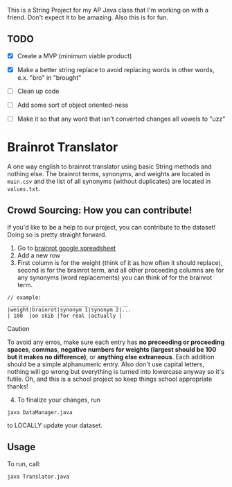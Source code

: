 This is a String Project for my AP Java class that I'm working on with a friend. Don't expect it to be amazing. Also this is for fun.

## TODO
- [X] Create a MVP (minimum viable product)
- [X] Make a better string replace to avoid replacing words in other words, e.x. "bro" in "brought"
- [ ] Clean up code
- [ ] Add some sort of object oriented-ness
- [ ] Make it so that any word that isn't converted changes all vowels to "uzz"


# Brainrot Translator

A one way english to brainrot translator using basic String methods and nothing else. The brainrot terms, synonyms, and weights are located in ```main.csv``` and the list of all synonyms (without duplicates) are located in ```values.txt```.

## Crowd Sourcing: How you can contribute!

If you'd like to be a help to our project, you can contribute to the dataset! Doing so is pretty straight forward.
1. Go to [brainrot google spreadsheet](https://docs.google.com/spreadsheets/d/1wXt3BZlrV8dCR_GeXwsCgYEyPFZaEsNBSJPdGWTs8Rg/edit?gid=453750728#gid=453750728)
2. Add a new row
3. First column is for the weight (think of it as how often it should replace), second is for the brainrot term, and all other proceeding columns are for any synonyms (word replacements) you can think of for the brainrot term.

```
// example: 
 ______ ________ _________ _________ __
|weight|brainrot|synonym 1|synonym 2|...
| 100  |on skib |for real |actually |
```

> [!CAUTION]
> To avoid any erros, make sure each entry has **no preceeding or proceeding spaces**, **commas**, **negative numbers for weights (largest should be 100 but it makes no difference)**, or **anything else extraneous**. Each addition should be a simple alphanumeric entry. Also don't use capital letters, nothing will go wrong but everything is turned into lowercase anyway so it's futile. Oh, and this is a school project so keep things school appropriate thanks!

4. To finalize your changes, run 
```
java DataManager.java
```
to LOCALLY update your dataset.

## Usage

To run, call:

```
java Translator.java
```